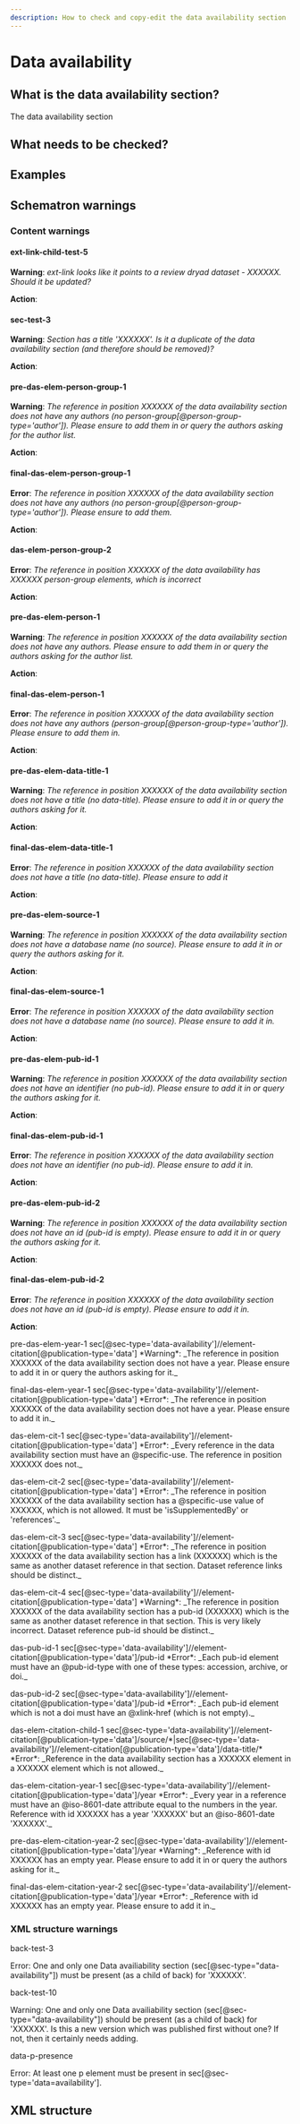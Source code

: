 ```yaml
---
description: How to check and copy-edit the data availability section
---
```


# Data availability

## What is the data availability section?

The data availability section 

## What needs to be checked?

## Examples

## Schematron warnings

### Content warnings

#### ext-link-child-test-5

**Warning**: _ext-link looks like it points to a review dryad dataset - XXXXXX. Should it be updated?_

**Action**:

#### sec-test-3

**Warning**: _Section has a title 'XXXXXX'. Is it a duplicate of the data availability section \(and therefore should be removed\)?_

**Action**:

#### pre-das-elem-person-group-1

**Warning**: _The reference in position XXXXXX of the data availability section does not have any authors \(no person-group\[@person-group-type='author'\]\). Please ensure to add them in or query the authors asking for the author list._

**Action**: 

#### final-das-elem-person-group-1

**Error**: _The reference in position XXXXXX of the data availability section does not have any authors \(no person-group\[@person-group-type='author'\]\). Please ensure to add them._

**Action**: 

#### das-elem-person-group-2

**Error**: _The reference in position XXXXXX of the data availability has XXXXXX person-group elements, which is incorrect_

**Action**: 

#### pre-das-elem-person-1

**Warning**: _The reference in position XXXXXX of the data availability section does not have any authors. Please ensure to add them in or query the authors asking for the author list._

**Action**: 

#### final-das-elem-person-1

**Error**: _The reference in position XXXXXX of the data availability section does not have any authors \(person-group\[@person-group-type='author'\]\). Please ensure to add them in._

**Action**: 

#### pre-das-elem-data-title-1

**Warning**: _The reference in position XXXXXX of the data availability section does not have a title \(no data-title\). Please ensure to add it in or query the authors asking for it._

**Action**: 

#### final-das-elem-data-title-1

**Error**: _The reference in position XXXXXX of the data availability section does not have a title \(no data-title\). Please ensure to add it_

**Action**: 

#### pre-das-elem-source-1

**Warning**: _The reference in position XXXXXX of the data availability section does not have a database name \(no source\). Please ensure to add it in or query the authors asking for it._

**Action**: 

#### final-das-elem-source-1

**Error**: _The reference in position XXXXXX of the data availability section does not have a database name \(no source\). Please ensure to add it in._

**Action**: 

#### pre-das-elem-pub-id-1

**Warning**: _The reference in position XXXXXX of the data availability section does not have an identifier \(no pub-id\). Please ensure to add it in or query the authors asking for it._

**Action**: 

#### final-das-elem-pub-id-1

**Error**: _The reference in position XXXXXX of the data availability section does not have an identifier \(no pub-id\). Please ensure to add it in._

**Action**: 

#### pre-das-elem-pub-id-2

**Warning**: _The reference in position XXXXXX of the data availability section does not have an id \(pub-id is empty\). Please ensure to add it in or query the authors asking for it._

**Action**: 

#### final-das-elem-pub-id-2

**Error**: _The reference in position XXXXXX of the data availability section does not have an id \(pub-id is empty\). Please ensure to add it in._

**Action**: 

pre-das-elem-year-1	sec\[@sec-type='data-availability'\]//element-citation\[@publication-type='data'\]	\*Warning\*: \_The reference in position XXXXXX of the data availability section does not have a year. Please ensure to add it in or query the authors asking for it.\_

final-das-elem-year-1	sec\[@sec-type='data-availability'\]//element-citation\[@publication-type='data'\]	\*Error\*: \_The reference in position XXXXXX of the data availability section does not have a year. Please ensure to add it in.\_

das-elem-cit-1	sec\[@sec-type='data-availability'\]//element-citation\[@publication-type='data'\]	\*Error\*: \_Every reference in the data availability section must have an @specific-use. The reference in position XXXXXX does not.\_

das-elem-cit-2	sec\[@sec-type='data-availability'\]//element-citation\[@publication-type='data'\]	\*Error\*: \_The reference in position XXXXXX of the data availability section has a @specific-use value of XXXXXX, which is not allowed. It must be 'isSupplementedBy' or 'references'.\_

das-elem-cit-3	sec\[@sec-type='data-availability'\]//element-citation\[@publication-type='data'\]	\*Error\*: \_The reference in position XXXXXX of the data availability section has a link \(XXXXXX\) which is the same as another dataset reference in that section. Dataset reference links should be distinct.\_

das-elem-cit-4	sec\[@sec-type='data-availability'\]//element-citation\[@publication-type='data'\]	\*Warning\*: \_The reference in position XXXXXX of the data availability section has a pub-id \(XXXXXX\) which is the same as another dataset reference in that section. This is very likely incorrect. Dataset reference pub-id should be distinct.\_

das-pub-id-1	sec\[@sec-type='data-availability'\]//element-citation\[@publication-type='data'\]/pub-id	\*Error\*: \_Each pub-id element must have an @pub-id-type with one of these types: accession, archive, or doi.\_

das-pub-id-2	sec\[@sec-type='data-availability'\]//element-citation\[@publication-type='data'\]/pub-id	\*Error\*: \_Each pub-id element which is not a doi must have an @xlink-href \(which is not empty\).\_

das-elem-citation-child-1	sec\[@sec-type='data-availability'\]//element-citation\[@publication-type='data'\]/source/\*\|sec\[@sec-type='data-availability'\]//element-citation\[@publication-type='data'\]/data-title/\*	\*Error\*: \_Reference in the data availability section has a XXXXXX element in a XXXXXX element which is not allowed.\_

das-elem-citation-year-1	sec\[@sec-type='data-availability'\]//element-citation\[@publication-type='data'\]/year	\*Error\*: \_Every year in a reference must have an @iso-8601-date attribute equal to the numbers in the year. Reference with id XXXXXX has a year 'XXXXXX' but an @iso-8601-date 'XXXXXX'.\_

pre-das-elem-citation-year-2	sec\[@sec-type='data-availability'\]//element-citation\[@publication-type='data'\]/year	\*Warning\*: \_Reference with id XXXXXX has an empty year. Please ensure to add it in or query the authors asking for it.\_

final-das-elem-citation-year-2	sec\[@sec-type='data-availability'\]//element-citation\[@publication-type='data'\]/year	\*Error\*: \_Reference with id XXXXXX has an empty year. Please ensure to add it in.\_



### XML structure warnings

back-test-3

Error: One and only one Data availiability section \(sec\[@sec-type="data-availability"\]\) must be present \(as a child of back\) for 'XXXXXX'.

back-test-10

Warning: One and only one Data availiability section \(sec\[@sec-type="data-availability"\]\) should be present \(as a child of back\) for 'XXXXXX'. Is this a new version which was published first without one? If not, then it certainly needs adding.

data-p-presence

Error: At least one p element must be present in sec\[@sec-type='data=availability'\].



## XML structure

